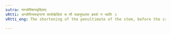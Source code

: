 ```yaml
---
sutra: नाग्लोपिशास्वृदिताम्
vRtti: अग्लोपिनामङ्गानां शासेर्ऋदितां च णौ चङ्युपधाया ह्रस्वो न भवति ॥
vRtti_eng: The shortening of the penultimate of the stem, before the causative affix, in the reduplicated-Aorist, does not take place, when it is a (Denominative) stem, which has lost a simple (end vowel of the Nominal-stem), before the Causative sign and also not, when it is the verb शास्, or a root which has an indicatory ऋ ॥

---
```

